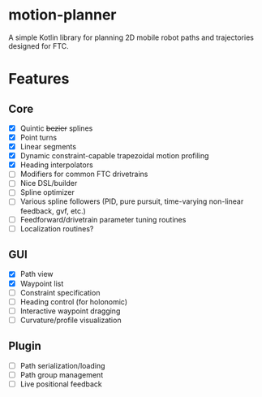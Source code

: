 motion-planner
==============
A simple Kotlin library for planning 2D mobile robot paths and trajectories designed for FTC.

# Features

## Core
- [x] Quintic ~~bezier~~ splines
- [x] Point turns
- [x] Linear segments
- [x] Dynamic constraint-capable trapezoidal motion profiling
- [x] Heading interpolators
- [ ] Modifiers for common FTC drivetrains
- [ ] Nice DSL/builder
- [ ] Spline optimizer
- [ ] Various spline followers (PID, pure pursuit, time-varying non-linear feedback, gvf, etc.)
- [ ] Feedforward/drivetrain parameter tuning routines
- [ ] Localization routines?

## GUI
- [x] Path view
- [x] Waypoint list
- [ ] Constraint specification
- [ ] Heading control (for holonomic)
- [ ] Interactive waypoint dragging
- [ ] Curvature/profile visualization

## Plugin
- [ ] Path serialization/loading
- [ ] Path group management
- [ ] Live positional feedback